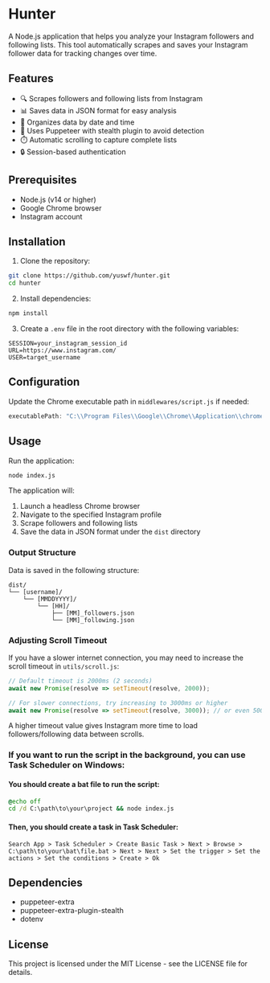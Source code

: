 # Hunter

A Node.js application that helps you analyze your Instagram followers and following lists. This tool automatically scrapes and saves your Instagram follower data for tracking changes over time.

## Features

- 🔍 Scrapes followers and following lists from Instagram
- 📊 Saves data in JSON format for easy analysis
- 📅 Organizes data by date and time
- 🤖 Uses Puppeteer with stealth plugin to avoid detection
- ⏱️ Automatic scrolling to capture complete lists
- 🔒 Session-based authentication

## Prerequisites

- Node.js (v14 or higher)
- Google Chrome browser
- Instagram account

## Installation

1. Clone the repository:

```bash
git clone https://github.com/yuswf/hunter.git
cd hunter
```

2. Install dependencies:

```bash
npm install
```

3. Create a `.env` file in the root directory with the following variables:
```env
SESSION=your_instagram_session_id
URL=https://www.instagram.com/
USER=target_username
```

## Configuration

Update the Chrome executable path in `middlewares/script.js` if needed:
```javascript
executablePath: "C:\\Program Files\\Google\\Chrome\\Application\\chrome.exe"
```

## Usage

Run the application:
```bash
node index.js
```

The application will:
1. Launch a headless Chrome browser
2. Navigate to the specified Instagram profile
3. Scrape followers and following lists
4. Save the data in JSON format under the `dist` directory

### Output Structure

Data is saved in the following structure:
```
dist/
└── [username]/
    └── [MMDDYYYY]/
        └── [HH]/
            ├── [MM]_followers.json
            └── [MM]_following.json
```

### Adjusting Scroll Timeout

If you have a slower internet connection, you may need to increase the scroll timeout in `utils/scroll.js`:

```javascript
// Default timeout is 2000ms (2 seconds)
await new Promise(resolve => setTimeout(resolve, 2000));

// For slower connections, try increasing to 3000ms or higher
await new Promise(resolve => setTimeout(resolve, 3000)); // or even 5000
```

A higher timeout value gives Instagram more time to load followers/following data between scrolls.

### If you want to run the script in the background, you can use Task Scheduler on Windows:

#### You should create a bat file to run the script:

```bat
@echo off
cd /d C:\path\to\your\project && node index.js
```

#### Then, you should create a task in Task Scheduler:
`Search App > Task Scheduler > Create Basic Task > Next > Browse > C:\path\to\your\bat\file.bat > Next > Next > Set the trigger > Set the actions > Set the conditions > Create > Ok`

## Dependencies

- puppeteer-extra
- puppeteer-extra-plugin-stealth
- dotenv

## License

This project is licensed under the MIT License - see the LICENSE file for details.
